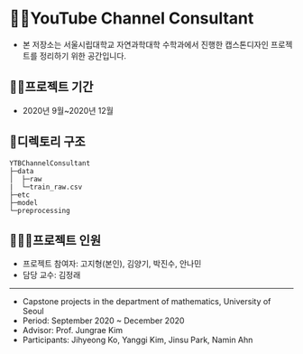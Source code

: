 # 🐱‍👤YouTube Channel Consultant
* 본 저장소는 서울시립대학교 자연과학대학 수학과에서 진행한 캡스톤디자인 프로젝트를 정리하기 위한 공간입니다.
## 🏃‍♂️프로젝트 기간
* 2020년 9월~2020년 12월
## 👀디렉토리 구조
```
YTBChannelConsultant
├─data
│  ├─raw
|  └─train_raw.csv
├─etc
├─model
└─preprocessing
```
## 👩‍👧‍👦프로젝트 인원
* 프로젝트 참여자: 고지형(본인), 김양기, 박진수, 안나민
* 담당 교수: 김정래
---
* Capstone projects in the department of mathematics, University of Seoul
* Period: September 2020 ~ December 2020
* Advisor: Prof. Jungrae Kim
* Participants: Jihyeong Ko, Yanggi Kim, Jinsu Park, Namin Ahn
